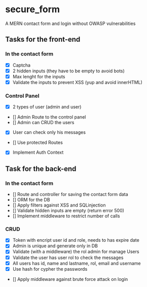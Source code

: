 # secure_form
A MERN contact form and login without OWASP vulnerabilities

## Tasks for the front-end
### In the contact form
- [x] Captcha
- [x] 2 hidden inputs (they have to be empty to avoid bots)
- [x] Max lenght for the inputs
- [x] Validate the inputs to prevent XSS (yup and avoid innerHTML)
### Control Panel
- [x] 2 types of user (admin and user)
- [] Admin Route to the control panel
- [] Admin can CRUD the users
- [x] User can check only his messages
- [] Use protected Routes
- [x] Implement Auth Context

## Task for the back-end
### In the contact form
- [] Route and controller for saving the contact form data
- [] ORM for the DB
- [] Apply filters against XSS and SQLinjection
- [] Validate hidden inputs are empty (return error 500)
- [] Implement middleware to restrict number of calls
### CRUD
- [x] Token with encript user id and role, needs to has expire date
- [x] Admin is unique and generate only in DB
- [x] Validate (with a middleware) the rol admin for manage Users
- [x] Validate the user has user rol to check the messages
- [x] All users has id, name and lastname, rol, email  and username
- [x] Use hash for cypher the passwords
- [] Apply middleware against brute force attack on login
